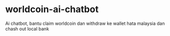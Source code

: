 # worldcoin-ai-chatbot
Ai chatbot, bantu claim worldcoin dan withdraw ke wallet hata malaysia dan chash out local bank
